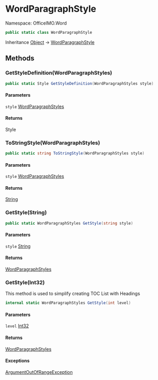 # WordParagraphStyle

Namespace: OfficeIMO.Word



```csharp
public static class WordParagraphStyle
```

Inheritance [Object](https://docs.microsoft.com/en-us/dotnet/api/system.object) → [WordParagraphStyle](./officeimo.word.wordparagraphstyle.md)

## Methods

### **GetStyleDefinition(WordParagraphStyles)**



```csharp
public static Style GetStyleDefinition(WordParagraphStyles style)
```

#### Parameters

`style` [WordParagraphStyles](./officeimo.word.wordparagraphstyles.md)<br>

#### Returns

Style<br>

### **ToStringStyle(WordParagraphStyles)**



```csharp
public static string ToStringStyle(WordParagraphStyles style)
```

#### Parameters

`style` [WordParagraphStyles](./officeimo.word.wordparagraphstyles.md)<br>

#### Returns

[String](https://docs.microsoft.com/en-us/dotnet/api/system.string)<br>

### **GetStyle(String)**



```csharp
public static WordParagraphStyles GetStyle(string style)
```

#### Parameters

`style` [String](https://docs.microsoft.com/en-us/dotnet/api/system.string)<br>

#### Returns

[WordParagraphStyles](./officeimo.word.wordparagraphstyles.md)<br>

### **GetStyle(Int32)**

This method is used to simplify creating TOC List with Headings

```csharp
internal static WordParagraphStyles GetStyle(int level)
```

#### Parameters

`level` [Int32](https://docs.microsoft.com/en-us/dotnet/api/system.int32)<br>

#### Returns

[WordParagraphStyles](./officeimo.word.wordparagraphstyles.md)<br>

#### Exceptions

[ArgumentOutOfRangeException](https://docs.microsoft.com/en-us/dotnet/api/system.argumentoutofrangeexception)<br>
